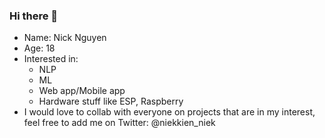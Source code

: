 ### Hi there 👋

- Name: Nick Nguyen
- Age: 18
- Interested in:
  + NLP
  + ML
  + Web app/Mobile app
  + Hardware stuff like ESP, Raspberry
- I would love to collab with everyone on projects that are in my interest, feel free to add me on Twitter: @niekkien_niek
